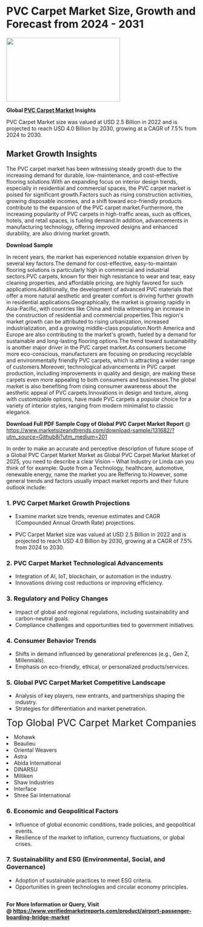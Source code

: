 <H1>PVC Carpet Market Size, Growth and Forecast from 2024 - 2031</H1><img class="aligncenter size-medium wp-image-584254" src="https://thirdeyenews.in/wp-content/uploads/2024/09/Global-Market-Research-300x168.jpeg" alt="" width="300" height="168" /><p><strong>Global&nbsp;<a href="https://www.marketsizeandtrends.com/download-sample/131682/?utm_source=Github8j?utm_medium=201">PVC Carpet Market</a> Insights</strong></p><p>PVC Carpet Market size was valued at USD 2.5 Billion in 2022 and is projected to reach USD 4.0 Billion by 2030, growing at a CAGR of 7.5% from 2024 to 2030.</p><p><h2>Market Growth Insights</h2> <p>The PVC carpet market has been witnessing steady growth due to the increasing demand for durable, low-maintenance, and cost-effective flooring solutions.With an expanding focus on interior design trends, especially in residential and commercial spaces, the PVC carpet market is poised for significant growth.Factors such as rising construction activities, growing disposable incomes, and a shift toward eco-friendly products contribute to the expansion of the PVC carpet market.Furthermore, the increasing popularity of PVC carpets in high-traffic areas, such as offices, hotels, and retail spaces, is fueling demand.In addition, advancements in manufacturing technology, offering improved designs and enhanced durability, are also driving market growth.</p> <p><strong>Download Sample</strong></p> <p>In recent years, the market has experienced notable expansion driven by several key factors.The demand for cost-effective, easy-to-maintain flooring solutions is particularly high in commercial and industrial sectors.PVC carpets, known for their high resistance to wear and tear, easy cleaning properties, and affordable pricing, are highly favored for such applications.Additionally, the development of advanced PVC materials that offer a more natural aesthetic and greater comfort is driving further growth in residential applications.Geographically, the market is growing rapidly in Asia-Pacific, with countries like China and India witnessing an increase in the construction of residential and commercial properties.This region's market growth can be attributed to rising urbanization, increased industrialization, and a growing middle-class population.North America and Europe are also contributing to the market's growth, fueled by a demand for sustainable and long-lasting flooring options.The trend toward sustainability is another major driver in the PVC carpet market.As consumers become more eco-conscious, manufacturers are focusing on producing recyclable and environmentally friendly PVC carpets, which is attracting a wider range of customers.Moreover, technological advancements in PVC carpet production, including improvements in quality and design, are making these carpets even more appealing to both consumers and businesses.The global market is also benefiting from rising consumer awareness about the aesthetic appeal of PVC carpets.Innovations in design and texture, along with customizable options, have made PVC carpets a popular choice for a variety of interior styles, ranging from modern minimalist to classic elegance.</p> <p><span class=""><strong>Download Full PDF Sample Copy of Global PVC Carpet Market Report</strong> @ <a href="https://www.marketsizeandtrends.com/download-sample/131682/?utm_source=Github8j?utm_medium=201" target="_blank">https://www.marketsizeandtrends.com/download-sample/131682/?utm_source=Github8j?utm_medium=201</a></span></p><p>In order to make an accurate and perceptive description of future scope of a Global&nbsp;PVC Carpet Market Market as Global&nbsp;PVC Carpet Market Market of 2025, you need to describe a clear Vision &ndash; What Industry or Linda can you think of for example: Quote from a Technology, healthcare, automotive, renewable energy, name the market you are Reffering to.However, some general trends and factors usually impact market reports and their future outlook include:</p><h3>1.&nbsp;<strong>PVC Carpet Market Growth Projections</strong></h3><ul><li>Examine market size trends, revenue estimates and CAGR (Compounded Annual Growth Rate) projections.</li><li><p>PVC Carpet Market size was valued at USD 2.5 Billion in 2022 and is projected to reach USD 4.0 Billion by 2030, growing at a CAGR of 7.5% from 2024 to 2030.</p></li></ul><h3>2.&nbsp;<strong>PVC Carpet Market Technological Advancements</strong></h3><ul><li>Integration of AI, IoT, blockchain, or automation in the industry.</li><li>Innovations driving cost reductions or improving efficiency.</li></ul><h3>3.&nbsp;<strong>Regulatory and Policy Changes</strong></h3><ul><li>Impact of global and regional regulations, including sustainability and carbon-neutral goals.</li><li>Compliance challenges and opportunities tied to government initiatives.</li></ul><h3>4.&nbsp;<strong>Consumer Behavior Trends</strong></h3><ul><li>Shifts in demand influenced by generational preferences (e.g., Gen Z, Millennials).</li><li>Emphasis on eco-friendly, ethical, or personalized products/services.</li></ul><h3>5.&nbsp;<strong>Global PVC Carpet Market Competitive Landscape</strong></h3><ul><li>Analysis of key players, new entrants, and partnerships shaping the industry.</li><li>Strategies for differentiation and market penetration.</li></ul><p data-pm-slice="1 1 []"><span style="color: inherit; font-family: inherit; font-size: 25px;">Top Global PVC Carpet Market Companies</span></p><div class="" data-test-id=""><p><li>Mohawk</li><li> Beaulieu</li><li> Oriental Weavers</li><li> Astra</li><li> Abida International</li><li> DINARSU</li><li> Milliken</li><li> Shaw Industries</li><li> Interface</li><li> Shree Sai International</li></p></div><h3>6.&nbsp;<strong>Economic and Geopolitical Factors</strong></h3><ul><li>Influence of global economic conditions, trade policies, and geopolitical events.</li><li>Resilience of the market to inflation, currency fluctuations, or global crises.</li></ul><h3>7.&nbsp;<strong>Sustainability and ESG (Environmental, Social, and Governance)</strong></h3><ul><li>Adoption of sustainable practices to meet ESG criteria.</li><li>Opportunities in green technologies and circular economy principles.</li></ul><h2><strong style="font-size: 14px;">For More Information or Query, Visit @&nbsp;</strong><a style="background-color: #ffffff; font-size: 14px;" href="https://www.marketsizeandtrends.com/report/pvc-carpet-market/" target="_blank">https://www.verifiedmarketreports.com/product/airport-passenger-boarding-bridge-market</a></h2>